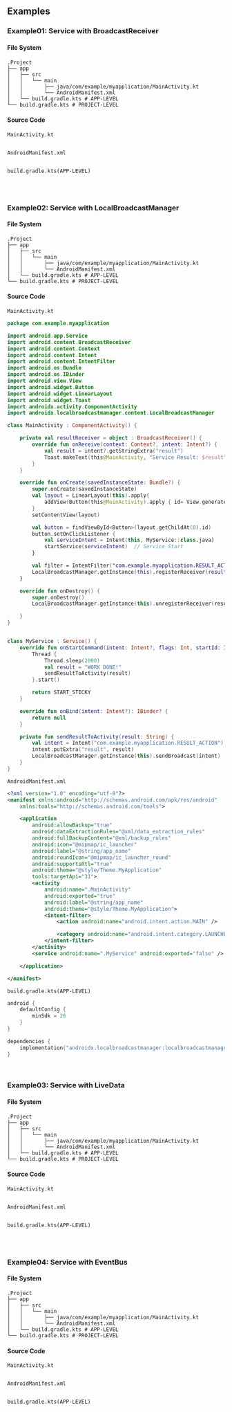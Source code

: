 ## Examples

### Example01: Service with BroadcastReceiver
#### File System
```
.Project
├── app
│   ├── src
│   │   └── main
│   │       ├── java/com/example/myapplication/MainActivity.kt
│   │       └── AndroidManifest.xml
│   └── build.gradle.kts # APP-LEVEL
└── build.gradle.kts # PROJECT-LEVEL
```

#### Source Code
`MainActivity.kt`
```kotlin
```

`AndroidManifest.xml`
```xml
```

`build.gradle.kts(APP-LEVEL)`
```kotlin
```


<br>


### Example02: Service with LocalBroadcastManager
#### File System
```
.Project
├── app
│   ├── src
│   │   └── main
│   │       ├── java/com/example/myapplication/MainActivity.kt
│   │       └── AndroidManifest.xml
│   └── build.gradle.kts # APP-LEVEL
└── build.gradle.kts # PROJECT-LEVEL
```

#### Source Code
`MainActivity.kt`
```kotlin
package com.example.myapplication

import android.app.Service
import android.content.BroadcastReceiver
import android.content.Context
import android.content.Intent
import android.content.IntentFilter
import android.os.Bundle
import android.os.IBinder
import android.view.View
import android.widget.Button
import android.widget.LinearLayout
import android.widget.Toast
import androidx.activity.ComponentActivity
import androidx.localbroadcastmanager.content.LocalBroadcastManager

class MainActivity : ComponentActivity() {

    private val resultReceiver = object : BroadcastReceiver() {
        override fun onReceive(context: Context?, intent: Intent?) {
            val result = intent?.getStringExtra("result")
            Toast.makeText(this@MainActivity, "Service Result: $result", Toast.LENGTH_LONG).show()
        }
    }

    override fun onCreate(savedInstanceState: Bundle?) {
        super.onCreate(savedInstanceState)
        val layout = LinearLayout(this).apply{
            addView(Button(this@MainActivity).apply { id= View.generateViewId(); text = "Start Service" })
        }
        setContentView(layout)

        val button = findViewById<Button>(layout.getChildAt(0).id)
        button.setOnClickListener {
            val serviceIntent = Intent(this, MyService::class.java)
            startService(serviceIntent)  // Service Start
        }

        val filter = IntentFilter("com.example.myapplication.RESULT_ACTION")
        LocalBroadcastManager.getInstance(this).registerReceiver(resultReceiver, filter)
    }

    override fun onDestroy() {
        super.onDestroy()
        LocalBroadcastManager.getInstance(this).unregisterReceiver(resultReceiver)

    }
}


class MyService : Service() {
    override fun onStartCommand(intent: Intent?, flags: Int, startId: Int): Int {
        Thread {
            Thread.sleep(2000)
            val result = "WORK DONE!"
            sendResultToActivity(result)
        }.start()

        return START_STICKY
    }

    override fun onBind(intent: Intent?): IBinder? {
        return null
    }

    private fun sendResultToActivity(result: String) {
        val intent = Intent("com.example.myapplication.RESULT_ACTION")
        intent.putExtra("result", result)
        LocalBroadcastManager.getInstance(this).sendBroadcast(intent)
    }
}
```



`AndroidManifest.xml`
```xml
<?xml version="1.0" encoding="utf-8"?>
<manifest xmlns:android="http://schemas.android.com/apk/res/android"
    xmlns:tools="http://schemas.android.com/tools">

    <application
        android:allowBackup="true"
        android:dataExtractionRules="@xml/data_extraction_rules"
        android:fullBackupContent="@xml/backup_rules"
        android:icon="@mipmap/ic_launcher"
        android:label="@string/app_name"
        android:roundIcon="@mipmap/ic_launcher_round"
        android:supportsRtl="true"
        android:theme="@style/Theme.MyApplication"
        tools:targetApi="31">
        <activity
            android:name=".MainActivity"
            android:exported="true"
            android:label="@string/app_name"
            android:theme="@style/Theme.MyApplication">
            <intent-filter>
                <action android:name="android.intent.action.MAIN" />

                <category android:name="android.intent.category.LAUNCHER" />
            </intent-filter>
        </activity>
        <service android:name=".MyService" android:exported="false" />

    </application>

</manifest>
```


`build.gradle.kts(APP-LEVEL)`
```kotlin
android {
    defaultConfig {
        minSdk = 26
    }
}

dependencies {
    implementation("androidx.localbroadcastmanager:localbroadcastmanager:1.1.0")
}
```

<br>

### Example03: Service with LiveData
#### File System
```
.Project
├── app
│   ├── src
│   │   └── main
│   │       ├── java/com/example/myapplication/MainActivity.kt
│   │       └── AndroidManifest.xml
│   └── build.gradle.kts # APP-LEVEL
└── build.gradle.kts # PROJECT-LEVEL
```

#### Source Code
`MainActivity.kt`
```kotlin
```

`AndroidManifest.xml`
```xml
```

`build.gradle.kts(APP-LEVEL)`
```kotlin
```



<br>



### Example04: Service with EventBus
#### File System
```
.Project
├── app
│   ├── src
│   │   └── main
│   │       ├── java/com/example/myapplication/MainActivity.kt
│   │       └── AndroidManifest.xml
│   └── build.gradle.kts # APP-LEVEL
└── build.gradle.kts # PROJECT-LEVEL
```

#### Source Code
`MainActivity.kt`
```kotlin
```

`AndroidManifest.xml`
```xml
```

`build.gradle.kts(APP-LEVEL)`
```kotlin
```

